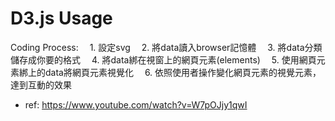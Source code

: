 # D3.js Usage

Coding Process: 
 1. 設定svg
 2. 將data讀入browser記憶體
 3. 將data分類儲存成你要的格式
 4. 將data綁在視窗上的網頁元素(elements)
 5. 使用網頁元素綁上的data將網頁元素視覺化
 6. 依照使用者操作變化網頁元素的視覺元素，達到互動的效果

* ref: https://www.youtube.com/watch?v=W7pOJjy1qwI 
